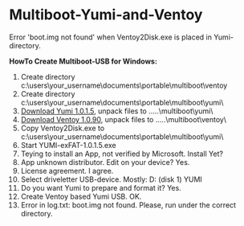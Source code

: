 # Multiboot-Yumi-and-Ventoy
Error 'boot.img not found' when Ventoy2Disk.exe is placed in Yumi-directory.

**HowTo Create Multiboot-USB for Windows:**

1. Create directory c:\\users\\your_username\\documents\\portable\\multiboot\\ventoy
2. Create directory c:\\users\\your_username\\documents\\portable\\multiboot\\yumi\\
3. [Download Yumi 1.0.1.5](https://www.pendrivelinux.com/yumi-multiboot-usb-creator/), unpack files to .....\\multiboot\\yumi\\
4. [Download Ventoy 1.0.90](https://github.com/ventoy/Ventoy/releases/download/v1.0.90/ventoy-1.0.90-windows.zip), unpack files to .....\\multiboot\\ventoy\\
5. Copy Ventoy2Disk.exe to c:\\users\\your_username\\documents\\portable\\multiboot\\yumi\\ 
6. Start YUMI-exFAT-1.0.1.5.exe
7. Teying to install an App, not verified by Microsoft.  Install Yet?
8. App unknown distributor. Edit on your device? Yes.
9. License agreement. I agree.
10. Select driveletter USB-device. Mostly: D: (disk 1) YUMI
11. Do you want Yumi to prepare and format it? Yes.
12. Create Ventoy based Yumi USB. OK.
13. Error in log.txt: boot.img not found. Please, run under the correct directory.

